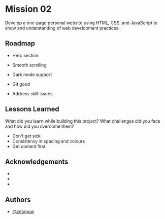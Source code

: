 # Mission 02

Develop a one-page personal website using HTML, CSS, and JavaScript to show and understanding of web development practices.

## Roadmap

-  Hero section

-  Smooth scrolling

-  Dark mode support

-  Git good

-  Address skill issues

## Lessons Learned

What did you learn while building this project? What challenges did you face and how did you overcome them?

-  Don't get sick
-  Consistency in spacing and colours
-  Get content first

## Acknowledgements

-
-
-

## Authors

-  [@zetapow](https://www.github.com/zetapow)
